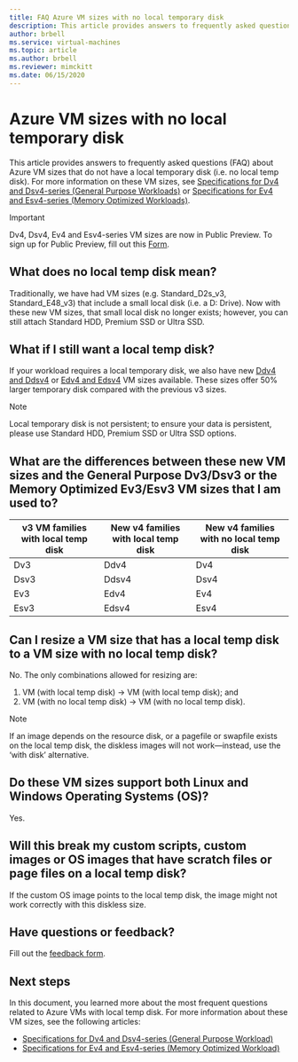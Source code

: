 ```yaml
--- 
title: FAQ Azure VM sizes with no local temporary disk 
description: This article provides answers to frequently asked questions (FAQ) about Microsoft Azure VM sizes that don’t have local temporary disk. 
author: brbell 
ms.service: virtual-machines 
ms.topic: article 
ms.author: brbell
ms.reviewer: mimckitt
ms.date: 06/15/2020 
--- 
```


# Azure VM sizes with no local temporary disk 
This article provides answers to frequently asked questions (FAQ) about Azure VM sizes that do not have a local temporary disk (i.e. no local temp disk). For more information on these VM sizes, see [Specifications for Dv4 and Dsv4-series (General Purpose Workloads)](dv4-dsv4-series.md) or [Specifications for Ev4 and Esv4-series (Memory Optimized Workloads)](ev4-esv4-series.md).

> [!IMPORTANT]
> Dv4, Dsv4, Ev4 and Esv4-series VM sizes are now in Public Preview. To sign up for Public Preview, fill out this [Form](https://forms.office.com/Pages/ResponsePage.aspx?id=v4j5cvGGr0GRqy180BHbR_Y3toRKxchLjARedqtguBRURE1ZSkdDUzg1VzJDN0cwWUlKTkcyUlo5Mi4u). 

## What does no local temp disk mean? 
Traditionally, we have had VM sizes (e.g. Standard_D2s_v3, Standard_E48_v3) that include a small local disk (i.e. a D: Drive). Now with these new VM sizes, that small local disk no longer exists; however, you can still attach Standard HDD, Premium SSD or Ultra SSD.

## What if I still want a local temp disk?
If your workload requires a local temporary disk, we also have new [Ddv4 and Ddsv4](ddv4-ddsv4-series.md) or [Edv4 and Edsv4](edv4-edsv4-series.md) VM sizes available. These sizes offer 50% larger temporary disk compared with the previous v3 sizes.

> [!NOTE]
> Local temporary disk is not persistent; to ensure your data is persistent, please use Standard HDD, Premium SSD or Ultra SSD options. 

## What are the differences between these new VM sizes and the General Purpose Dv3/Dsv3 or the Memory Optimized Ev3/Esv3 VM sizes that I am used to? 
| v3 VM families with local temp disk	| New v4 families with local temp disk | New v4 families with no local temp disk |
|---|---|---|
| Dv3	| Ddv4 | Dv4 |
| Dsv3 | Ddsv4  | Dsv4 |
| Ev3	| Edv4  | Ev4 |
| Esv3 | Edsv4 |	Esv4 | 

## Can I resize a VM size that has a local temp disk to a VM size with no local temp disk?  
No. The only combinations allowed for resizing are: 

1. VM (with local temp disk) -> VM (with local temp disk); and 
2. VM (with no local temp disk) -> VM (with no local temp disk). 

> [!NOTE]
> If an image depends on the resource disk, or a pagefile or swapfile exists on the local temp disk, the diskless images will not work—instead, use the ‘with disk’ alternative. 

## Do these VM sizes support both Linux and Windows Operating Systems (OS)?
Yes.

## Will this break my custom scripts, custom images or OS images that have scratch files or page files on a local temp disk?
If the custom OS image points to the local temp disk, the image might not work correctly with this diskless size.

## Have questions or feedback?
Fill out the [feedback form]( https://forms.office.com/Pages/ResponsePage.aspx?id=v4j5cvGGr0GRqy180BHbR_Y3toRKxchLjARedqtguBRUMzdCQkw0OVVRTldFUUtXSTlLQVBPUkVHSy4u). 

## Next steps 
In this document, you learned more about the most frequent questions related to Azure VMs with local temp disk. For more information about these VM sizes, see the following articles:

- [Specifications for Dv4 and Dsv4-series (General Purpose Workload)](dv4-dsv4-series.md)
- [Specifications for Ev4 and Esv4-series (Memory Optimized Workload)](ev4-esv4-series.md)
